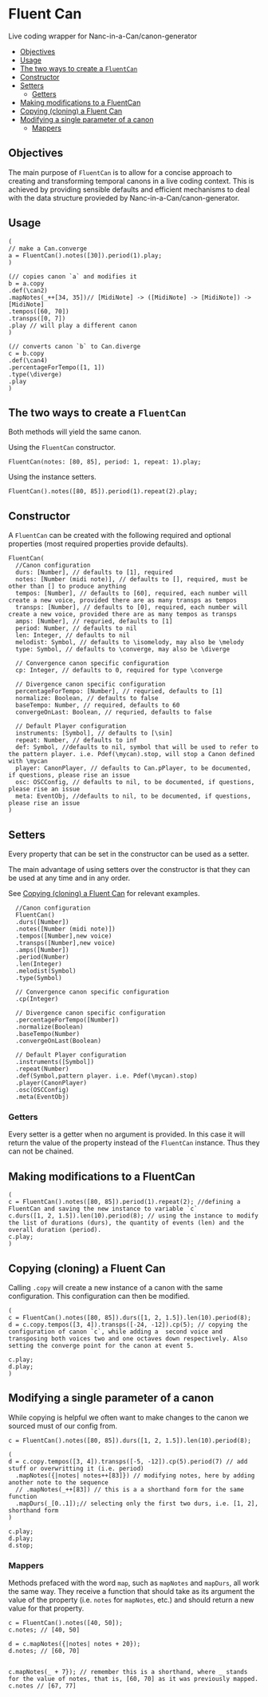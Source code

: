 # Fluent Can <!-- omit in toc -->
Live coding wrapper for Nanc-in-a-Can/canon-generator

- [Objectives](#Objectives)
- [Usage](#Usage)
- [The two ways to create a `FluentCan`](#The-two-ways-to-create-a-FluentCan)
- [Constructor](#Constructor)
- [Setters](#Setters)
  - [Getters](#Getters)
- [Making modifications to a FluentCan](#Making-modifications-to-a-FluentCan)
- [Copying (cloning) a Fluent Can](#Copying-cloning-a-Fluent-Can)
- [Modifying a single parameter of a canon](#Modifying-a-single-parameter-of-a-canon)
  - [Mappers](#Mappers)

## Objectives
The main purpose of `FluentCan` is to allow for a concise approach to creating and transforming temporal canons in a live coding context. This is achieved by providing sensible defaults and efficient mechanisms to deal with the data structure provieded by Nanc-in-a-Can/canon-generator.

## Usage
```
(
// make a Can.converge
a = FluentCan().notes([30]).period(1).play;
)

(// copies canon `a` and modifies it
b = a.copy 
.def(\can2)
.mapNotes(_++[34, 35])// [MidiNote] -> ([MidiNote] -> [MidiNote]) -> [MidiNote]
.tempos([60, 70])
.transps([0, 7])
.play // will play a different canon
)

(// converts canon `b` to Can.diverge
c = b.copy
.def(\can4)
.percentageForTempo([1, 1])
.type(\diverge)
.play 
)
```


## The two  ways to create a `FluentCan`
Both methods will yield the same canon.

Using the `FluentCan` constructor.
```supercollider
FluentCan(notes: [80, 85], period: 1, repeat: 1).play;
```

Using the instance setters.
```supercollider
FluentCan().notes([80, 85]).period(1).repeat(2).play;
```

## Constructor
A `FluentCan` can be created with the following required and optional properties (most required properties provide defaults).

```supercollider
FluentCan(
  //Canon configuration
  durs: [Number], // defaults to [1], required
  notes: [Number (midi note)], // defaults to [], required, must be other than [] to produce anything
  tempos: [Number], // defaults to [60], required, each number will create a new voice, provided there are as many transps as tempos
  transps: [Number], // defaults to [0], required, each number will create a new voice, provided there are as many tempos as transps
  amps: [Number], // requried, defaults to [1]
  period: Number, // defaults to nil
  len: Integer, // defaults to nil
  melodist: Symbol, // defaults to \isomelody, may also be \melody
  type: Symbol, // defaults to \converge, may also be \diverge
  
  // Convergence canon specific configuration
  cp: Integer, // defaults to 0, required for type \converge

  // Divergence canon specific configuration
  percentageForTempo: [Number], // requried, defaults to [1]
  normalize: Boolean, // defaults to false
  baseTempo: Number, // required, defaults to 60
  convergeOnLast: Boolean, // requried, defaults to false

  // Default Player configuration
  instruments: [Symbol], // defaults to [\sin]
  repeat: Number, // defaults to inf
  def: Symbol, //defaults to nil, symbol that will be used to refer to the pattern player. i.e. Pdef(\mycan).stop, will stop a Canon defined with \mycan
  player: CanonPlayer, // defaults to Can.pPlayer, to be documented, if questions, please rise an issue
  osc: OSCConfig, // defaults to nil, to be documented, if questions, please rise an issue
  meta: EventObj, //defaults to nil, to be documented, if questions, please rise an issue
)
```

## Setters
Every property that can be set in the constructor can be used as a setter.

The main advantage of using setters over the constructor is that they can be used at any time and in any order.

See [Copying (cloning) a Fluent Can](#Copying-cloning-a-Fluent-Can) for relevant examples.

```
  //Canon configuration
  FluentCan()
  .durs([Number])
  .notes([Number (midi note)])
  .tempos([Number],new voice)
  .transps([Number],new voice)
  .amps([Number])
  .period(Number)
  .len(Integer)
  .melodist(Symbol)
  .type(Symbol)
  
  // Convergence canon specific configuration
  .cp(Integer)

  // Divergence canon specific configuration
  .percentageForTempo([Number])
  .normalize(Boolean)
  .baseTempo(Number)
  .convergeOnLast(Boolean)

  // Default Player configuration
  .instruments([Symbol])
  .repeat(Number)
  .def(Symbol,pattern player. i.e. Pdef(\mycan).stop)
  .player(CanonPlayer)
  .osc(OSCConfig)
  .meta(EventObj)
```

### Getters
Every setter is a getter when no argument is provided. In this case it will return the value of the property instead of the `FluentCan` instance. Thus they can not be chained.

## Making modifications to a FluentCan
```supercollider
(
c = FluentCan().notes([80, 85]).period(1).repeat(2); //defining a FluentCan and saving the new instance to variable `c`
c.durs([1, 2, 1.5]).len(10).period(8); // using the instance to modify the list of durations (durs), the quantity of events (len) and the overall duration (period).
c.play;
)
```

## Copying (cloning) a Fluent Can
Calling `.copy` will create a new instance of a canon with the same configuration. This configuration can then be modified.

```supercollider
(
c = FluentCan().notes([80, 85]).durs([1, 2, 1.5]).len(10).period(8);
d = c.copy.tempos([3, 4]).transps([-24, -12]).cp(5); // copying the configuration of canon `c`, while adding a  second voice and transposing both voices two and one octaves down respectively. Also setting the converge point for the canon at event 5.

c.play;
d.play;
)
```

## Modifying a single parameter of a canon
While copying is helpful we often want to make changes to the canon we sourced must of our config from.

```supercollider
c = FluentCan().notes([80, 85]).durs([1, 2, 1.5]).len(10).period(8);

(
d = c.copy.tempos([3, 4]).transps([-5, -12]).cp(5).period(7) // add stuff or overwritting it (i.e. period)
  .mapNotes({|notes| notes++[83]}) // modifying notes, here by adding another note to the sequence 
  // .mapNotes(_++[83]) // this is a a shorthand form for the same function
  .mapDurs(_[0..1]);// selecting only the first two durs, i.e. [1, 2], shorthand form
)

c.play;
d.play;
d.stop;
```

### Mappers
Methods prefaced with the word `map`, such as `mapNotes` and `mapDurs`, all work the same way. They receive a function that should take as its argument the value of the property (i.e. `notes` for `mapNotes`, etc.) and should return a new value for that property.

```supercollider
c = FluentCan().notes([40, 50]);
c.notes; // [40, 50]

d = c.mapNotes({|notes| notes + 20});
d.notes; // [60, 70]


c.mapNotes(_ + 7}); // remember this is a shorthand, where _ stands for the value of notes, that is, [60, 70] as it was previously mapped.
c.notes // [67, 77]